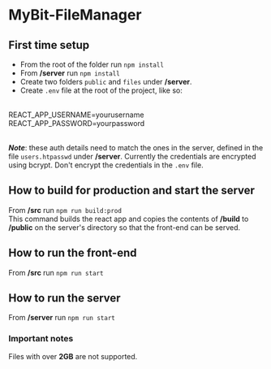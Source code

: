 # MyBit-FileManager

## First time setup
* From the root of the folder run ```npm install```
* From **/server** run ```npm install```
* Create two folders ```public``` and ```files``` under **/server**.
* Create ```.env``` file at the root of the project, like so:
<br/>
REACT_APP_USERNAME=yourusername
<br/>
REACT_APP_PASSWORD=yourpassword
<br/>
<br/>

***Note***: these auth details need to match the ones in the server, defined in the file ```users.htpasswd``` under **/server**. Currently the credentials are encrypted using bcrypt. Don't encrypt the credentials in the ```.env``` file.

## How to build for production and start the server
From **/src** run ```npm run build:prod```<br/>
This command builds the react app and copies the contents of **/build** to **/public** on the server's directory so that the front-end can be served.

## How to run the front-end
From **/src** run ```npm run start```<br/>

## How to run the server
From **/server** run ```npm run start```

### Important notes
Files with over **2GB** are not supported.
